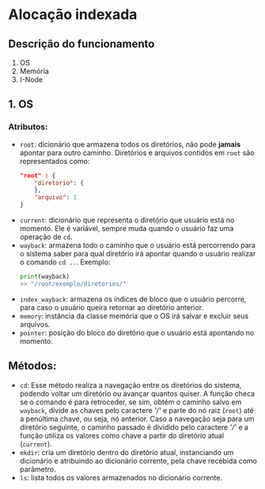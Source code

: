 # Alocação indexada
## Descrição do funcionamento

1. OS
2. Memória
3. I-Node

## 1. OS
### Atributos:
- `root`: dicionário que armazena todos os diretórios, não pode **jamais**
    apontar para outro caminho. Diretórios e arquivos contidos em `root` são 
    representados como:
    ```json
    "root" : {
        "diretorio": {
        },
        "arquivo": 1
    }
    ```
- `current`: dicionário que representa o diretório que usuário está no momento.
    Ele é variável, sempre muda quando o usuário faz uma operação de `cd`.
- `wayback`: armazena todo o caminho que o usuário está percorrendo para o
    sistema saber para qual diretório irá apontar quando o usuário realizar o
    comando `cd ..`. Exemplo:
    ```python
    print(wayback)
    >> "/root/exemplo/diretorios/"    
    ```
- `index_wayback`: armazena os índices de bloco que o usuário percorre, para caso
    o usuário queira retornar ao diretório anterior.
- `memory`: instância da classe memória que o OS irá salvar e excluir seus arquivos.
- `pointer`: posição do bloco do diretório que o usuário está apontando no momento.

## Métodos:
- `cd`: Esse método realiza a navegação entre os diretórios do sistema, podendo
    voltar um diretório ou avançar quantos quiser. A função checa se o comando
    é para retroceder, se sim, obtém o caminho salvo em `wayback`, divide as
    chaves pelo caractere *'/'* e parte do nó raiz (`root`) até a penúltima chave,
    ou seja, nó anterior. Caso a navegação seja para um diretório seguinte,
    o caminho passado é dividido pelo caractere *'/'* e a função utiliza os 
    valores como chave a partir do diretório atual (`current`).
- `mkdir`: cria um diretório dentro do diretório atual, instanciando um 
    dicionário e atribuindo ao dicionário corrente, pela chave recebida 
    como parâmetro.
- `ls`: lista todos os valores armazenados no dicionário corrente.
